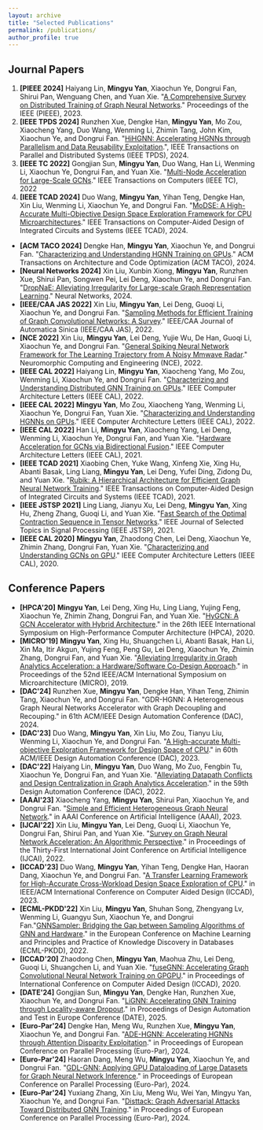 ```yaml
---
layout: archive
title: "Selected Publications"
permalink: /publications/
author_profile: true
---
```


## Journal Papers
1. **[PIEEE 2024]** Haiyang Lin, **Mingyu Yan**, Xiaochun Ye, Dongrui Fan, Shirui Pan, Wenguang Chen, and Yuan Xie. "[A Comprehensive Survey on Distributed Training of Graph Neural Networks](https://ieeexplore.ieee.org/abstract/document/10348966/)." Proceedings of the IEEE (PIEEE), 2023.
2. **[IEEE TPDS 2024]** Runzhen Xue, Dengke Han, **Mingyu Yan**, Mo Zou, Xiaocheng Yang, Duo Wang, Wenming Li, Zhimin Tang, John Kim, Xiaochun Ye, and Dongrui Fan. "[HiHGNN: Accelerating HGNNs through Parallelism and Data Reusability Exploitation](https://arxiv.org/pdf/2307.12765).", IEEE Transactions on Parallel and Distributed Systems (IEEE TPDS), 2024.
2. **[IEEE TC 2022]** Gongjian Sun, **Mingyu Yan**, Duo Wang, Han Li, Wenming Li, Xiaochun Ye, Dongrui Fan, and Yuan Xie. "[Multi-Node Acceleration for Large-Scale GCNs](https://ieeexplore.ieee.org/abstract/document/9893364/)." IEEE Transactions on Computers (IEEE TC), 2022
2. **[IEEE TCAD 2024]** Duo Wang, **Mingyu Yan**, Yihan Teng, Dengke Han, Xin Liu, Wenming Li, Xiaochun Ye, and Dongrui Fan. "[MoDSE: A High-Accurate Multi-Objective Design Space Exploration Framework for CPU Microarchitectures](https://ieeexplore.ieee.org/abstract/document/10345735)." IEEE Transactions on Computer-Aided Design of Integrated Circuits and Systems (IEEE TCAD), 2024.
* **[ACM TACO 2024]** Dengke Han, **Mingyu Yan**, Xiaochun Ye, and Dongrui Fan. "[Characterizing and Understanding HGNN Training on GPUs](https://dl.acm.org/doi/pdf/10.1145/3703356)." ACM Transactions on Architecture and Code Optimization (ACM TACO), 2024.
* **[Neural Networks 2024]** Xin Liu, Xunbin Xiong, **Mingyu Yan**, Runzhen Xue, Shirui Pan, Songwen Pei, Lei Deng, Xiaochun Ye, and Dongrui Fan. "[DropNaE: Alleviating Irregularity for Large-scale Graph Representation Learning](https://papers.ssrn.com/sol3/Delivery.cfm?abstractid=4616038)." Neural Networks, 2024.
* **[IEEE/CAA JAS 2022]** Xin Liu, **Mingyu Yan**, Lei Deng, Guoqi Li, Xiaochun Ye, and Dongrui Fan. "[Sampling Methods for Efficient Training of Graph Convolutional Networks: A Survey](https://ieeexplore.ieee.org/abstract/document/9601152/)." IEEE/CAA Journal of Automatica Sinica (IEEE/CAA JAS), 2022.
* **[NCE 2022]** Xin Liu, **Mingyu Yan**, Lei Deng, Yujie Wu, De Han, Guoqi Li, Xiaochun Ye, and Dongrui Fan. "[General Spiking Neural Network Framework for The Learning Trajectory from A Noisy Mmwave Radar](https://iopscience.iop.org/article/10.1088/2634-4386/ac889b/pdf)." Neuromorphic Computing and Engineering (NCE), 2022.
* **[IEEE CAL 2022]** Haiyang Lin, **Mingyu Yan**, Xiaocheng Yang, Mo Zou, Wenming Li, Xiaochun Ye, and Dongrui Fan. "[Characterizing and Understanding Distributed GNN Training on GPUs](https://ieeexplore.ieee.org/abstract/document/9760056/)." IEEE Computer Architecture Letters (IEEE CAL), 2022.
* **[IEEE CAL 2022]** **Mingyu Yan**, Mo Zou, Xiaocheng Yang, Wenming Li, Xiaochun Ye, Dongrui Fan, Yuan Xie. "[Characterizing and Understanding HGNNs on GPUs](https://ieeexplore.ieee.org/abstract/document/9855397/)." IEEE Computer Architecture Letters (IEEE CAL), 2022.
* **[IEEE CAL 2022]** Han Li, **Mingyu Yan**, Xiaocheng Yang, Lei Deng, Wenming Li, Xiaochun Ye, Dongrui Fan, and Yuan Xie. "[Hardware Acceleration for GCNs via Bidirectional Fusion](https://ieeexplore.ieee.org/abstract/document/9425440/)." IEEE Computer Architecture Letters (IEEE CAL), 2021.
* **[IEEE TCAD 2021]** Xiaobing Chen, Yuke Wang, Xinfeng Xie, Xing Hu, Abanti Basak, Ling Liang, **Mingyu Yan**, Lei Deng, Yufei Ding, Zidong Du, and Yuan Xie. "[Rubik: A Hierarchical Architecture for Efficient Graph Neural Network Training](https://ieeexplore.ieee.org/abstract/document/9428002/)." IEEE Transactions on Computer-Aided Design of Integrated Circuits and Systems (IEEE TCAD), 2021.
* **[IEEE JSTSP 2021]** Ling Liang, Jianyu Xu, Lei Deng, **Mingyu Yan**, Xing Hu, Zheng Zhang, Guoqi Li, and Yuan Xie. "[Fast Search of the Optimal Contraction Sequence in Tensor Networks](https://ieeexplore.ieee.org/abstract/document/9325533/)." IEEE Journal of Selected Topics in Signal Processing (IEEE JSTSP), 2021.
* **[IEEE CAL 2020]** **Mingyu Yan**, Zhaodong Chen, Lei Deng, Xiaochun Ye, Zhimin Zhang, Dongrui Fan, Yuan Xie. "[Characterizing and Understanding GCNs on GPU](https://ieeexplore.ieee.org/abstract/document/9855397/)." IEEE Computer Architecture Letters (IEEE CAL), 2020.



## Conference Papers
* **[HPCA'20]** **Mingyu Yan**, Lei Deng, Xing Hu, Ling Liang, Yujing Feng, Xiaochun Ye, Zhimin Zhang, Dongrui Fan, and Yuan Xie. "[HyGCN: A GCN Accelerator with Hybrid Architecture](https://ieeexplore.ieee.org/abstract/document/9065592/)." in the 26th IEEE International Symposium on High-Performance Computer Architecture (HPCA), 2020.
* **[MICRO'19]** **Mingyu Yan**, Xing Hu, Shuangchen Li, Abanti Basak, Han Li, Xin Ma, Itir Akgun, Yujing Feng, Peng Gu, Lei Deng, Xiaochun Ye, Zhimin Zhang, Dongrui Fan, and Yuan Xie. "[Alleviating Irregularity in Graph Analytics Acceleration: a Hardware/Software Co-Design Approach](https://dl.acm.org/doi/abs/10.1145/3352460.3358318)." in Proceedings of the 52nd IEEE/ACM International Symposium on Microarchitecture (MICRO), 2019.
* **[DAC'24]** Runzhen Xue, **Mingyu Yan**, Dengke Han, Yihan Teng, Zhimin Tang, Xiaochun Ye, and Dongrui Fan. "GDR-HGNN: A Heterogeneous Graph Neural Networks Accelerator with Graph Decoupling and Recouping." in 61th ACM/IEEE Design Automation Conference (DAC), 2024.
* **[DAC'23]** Duo Wang, **Mingyu Yan**, Xin Liu, Mo Zou, Tianyu Liu, Wenming Li, Xiaochun Ye, and Dongrui Fan. "[A High-accurate Multi-objective Exploration Framework for Design Space of CPU](https://ieeexplore.ieee.org/abstract/document/10247790/)." in 60th ACM/IEEE Design Automation Conference (DAC), 2023.
* **[DAC'22]** Haiyang Lin, **Mingyu Yan**, Duo Wang, Mo Zuo, Fengbin Tu, Xiaochun Ye, Dongrui Fan, and Yuan Xie. "[Alleviating Datapath Conflicts and Design Centralization in Graph Analytics Acceleration](https://dl.acm.org/doi/abs/10.1145/3489517.3530524)." in the 59th Design Automation Conference (DAC), 2022.
* **[AAAI'23]** Xiaocheng Yang, **Mingyu Yan**, Shirui Pan, Xiaochun Ye, and Dongrui Fan. "[Simple and Efficient Heterogeneous Graph Neural Network](https://ojs.aaai.org/index.php/AAAI/article/view/26283)." in AAAI Conference on Artificial Intelligence (AAAI), 2023.
* **[IJCAI'22]** Xin Liu, **Mingyu Yan**, Lei Deng, Guoqi Li, Xiaochun Ye, Dongrui Fan, Shirui Pan, and Yuan Xie. "[Survey on Graph Neural Network Acceleration: An Algorithmic Perspective](https://arxiv.org/abs/2202.04822)." in Proceedings of the Thirty-First International Joint Conference on Artificial Intelligence (IJCAI), 2022.
* **[ICCAD'23]** Duo Wang, **Mingyu Yan**, Yihan Teng, Dengke Han, Haoran Dang, Xiaochun Ye, and Dongrui Fan. "[A Transfer Learning Framework for High-Accurate Cross-Workload Design Space Exploration of CPU](https://ieeexplore.ieee.org/abstract/document/10323840/)." in IEEE/ACM International Conference on Computer Aided Design (ICCAD), 2023.
* **[ECML-PKDD'22]** Xin Liu, **Mingyu Yan**, Shuhan Song, Zhengyang Lv, Wenming Li, Guangyu Sun, Xiaochun Ye, and Dongrui Fan."[GNNSampler: Bridging the Gap between Sampling Algorithms of GNN and Hardware](https://link.springer.com/chapter/10.1007/978-3-031-26419-1_30)." in the European Conference on Machine Learning and Principles and Practice of Knowledge Discovery in Databases (ECML-PKDD), 2022.
* **[ICCAD'20]** Zhaodong Chen, **Mingyu Yan**, Maohua Zhu, Lei Deng, Guoqi Li, Shuangchen Li, and Yuan Xie. "[fuseGNN: Accelerating Graph Convolutional Neural Network Training on GPGPU](https://dl.acm.org/doi/abs/10.1145/3400302.3415610)." in Proceedings of International Conference on Computer Aided Design (ICCAD), 2020.
* **[DATE'24]** Gongjian Sun, **Mingyu Yan**, Dengke Han, Runzhen Xue, Xiaochun Ye, and Dongrui Fan. "[LiGNN: Accelerating GNN Training through Locality-aware Dropout]()." in Proceedings of Design Automation and Test in Europe Conference (DATE), 2025.
* **[Euro-Par'24]** Dengke Han, Meng Wu, Runzhen Xue, **Mingyu Yan**, Xiaochun Ye, and Dongrui Fan. "[ADE-HGNN: Accelerating HGNNs through Attention Disparity Exploitation](https://arxiv.org/pdf/2406.00988)." in Proceedings of European Conference on Parallel Processing (Euro-Par), 2024.
* **[Euro-Par'24]** Haoran Dang, Meng Wu, **Mingyu Yan**, Xiaochun Ye, and Dongrui Fan. "[GDL-GNN: Applying GPU Dataloading of Large Datasets for Graph Neural Network Inference](https://link.springer.com/chapter/10.1007/978-3-031-69766-1_24)." in Proceedings of European Conference on Parallel Processing (Euro-Par), 2024.
* **[Euro-Par'24]** Yuxiang Zhang, Xin Liu, Meng Wu, Wei Yan, Mingyu Yan, Xiaochun Ye, and Dongrui Fan. "[Disttack: Graph Adversarial Attacks Toward Distributed GNN Training](https://arxiv.org/pdf/2405.06247)." in Proceedings of European Conference on Parallel Processing (Euro-Par), 2024.  


